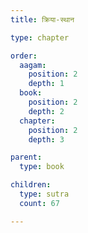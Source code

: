 ```yaml
---
title: क्रिया-स्थान

type: chapter

order:
  aagam: 
    position: 2
    depth: 1
  book: 
    position: 2
    depth: 2
  chapter:
    position: 2
    depth: 3

parent:
  type: book

children:
  type: sutra
  count: 67

---
```

